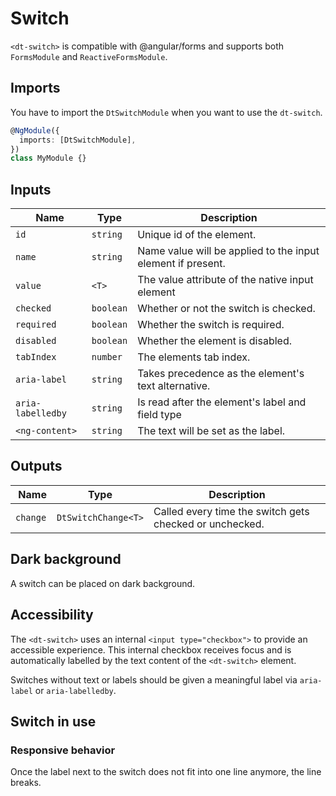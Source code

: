 # Switch

<ba-ux-snippet name="switch-intro"></ba-ux-snippet>

<ba-live-example name="DtExampleSwitchDefault"></ba-live-example>

`<dt-switch>` is compatible with @angular/forms and supports both `FormsModule`
and `ReactiveFormsModule`.

## Imports

You have to import the `DtSwitchModule` when you want to use the `dt-switch`.

```typescript
@NgModule({
  imports: [DtSwitchModule],
})
class MyModule {}
```

## Inputs

|  Name             | Type      | Description                                                 |
| ----------------- | --------- | ----------------------------------------------------------- |
| `id`              | `string`  | Unique id of the element.                                   |
| `name`            | `string`  | Name value will be applied to the input element if present. |
| `value`           | `<T>`     | The value attribute of the native input element             |
| `checked`         | `boolean` | Whether or not the switch is checked.                       |
| `required`        | `boolean` | Whether the switch is required.                             |
| `disabled`        | `boolean` | Whether the element is disabled.                            |
| `tabIndex`        | `number`  | The elements tab index.                                     |
| `aria-label`      | `string`  | Takes precedence as the element's text alternative.         |
| `aria-labelledby` | `string`  | Is read after the element's label and field type            |
| `<ng-content>`    | `string`  | The text will be set as the label.                          |

## Outputs

|  Name    | Type                | Description                                             |
| -------- | ------------------- | ------------------------------------------------------- |
| `change` | `DtSwitchChange<T>` | Called every time the switch gets checked or unchecked. |

## Dark background

A switch can be placed on dark background.

<ba-live-example name="DtExampleSwitchDark" themedark></ba-live-example>

## Accessibility

The `<dt-switch>` uses an internal `<input type="checkbox">` to provide an
accessible experience. This internal checkbox receives focus and is
automatically labelled by the text content of the `<dt-switch>` element.

Switches without text or labels should be given a meaningful label via
`aria-label` or `aria-labelledby`.

## Switch in use

### Responsive behavior

Once the label next to the switch does not fit into one line anymore, the line
breaks.

<ba-live-example name="DtExampleSwitchResponsive"></ba-live-example>
